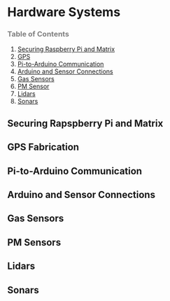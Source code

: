 Hardware Systems
=======
### <span style="color:grey">Table of Contents</span>

1. [Securing Raspberry Pi and Matrix](#matrix)
2. [GPS](#gps)
3. [Pi-to-Arduino Communication](#commo)
4. [Arduino and Sensor Connections](#arduino)
5. [Gas Sensors](#gas)
6. [PM Sensor](#pm)
7. [Lidars](#lidars)
8. [Sonars](#sonars)


## Securing Rapspberry Pi and Matrix

## GPS Fabrication

## Pi-to-Arduino Communication

## Arduino and Sensor Connections

## Gas Sensors

## PM Sensors

## Lidars

## Sonars
